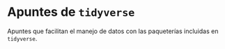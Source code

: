 # Apuntes de `tidyverse`

Apuntes que facilitan el manejo de datos con las paqueterías incluidas en `tidyverse`.
